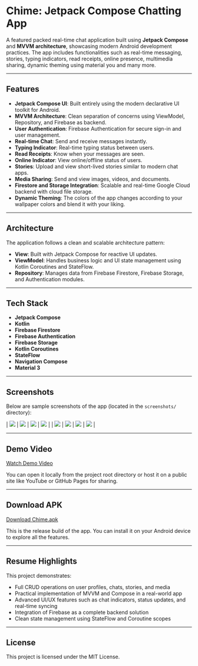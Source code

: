 # **Chime**: Jetpack Compose Chatting App

A featured packed real-time chat application built using **Jetpack Compose** and **MVVM architecture**, showcasing modern Android development practices. The app includes functionalities such as real-time messaging, stories, typing indicators, read receipts, online presence, multimedia sharing, dynamic theming using material you and many more.

---

## Features

- **Jetpack Compose UI**: Built entirely using the modern declarative UI toolkit for Android.
- **MVVM Architecture**: Clean separation of concerns using ViewModel, Repository, and Firebase as backend.
- **User Authentication**: Firebase Authentication for secure sign-in and user management.
- **Real-time Chat**: Send and receive messages instantly.
- **Typing Indicator**: Real-time typing status between users.
- **Read Receipts**: Know when your messages are seen.
- **Online Indicator**: View online/offline status of users.
- **Stories**: Upload and view short-lived stories similar to modern chat apps.
- **Media Sharing**: Send and view images, videos, and documents.
- **Firestore and Storage Integration**: Scalable and real-time Google Cloud backend with cloud file storage.
- **Dynamic Theming**: The colors of the app changes according to your wallpaper colors and blend it with your liking.

---

## Architecture

The application follows a clean and scalable architecture pattern:

- **View**: Built with Jetpack Compose for reactive UI updates.
- **ViewModel**: Handles business logic and UI state management using Kotlin Coroutines and StateFlow.
- **Repository**: Manages data from Firebase Firestore, Firebase Storage, and Authentication modules.

---

## Tech Stack

- **Jetpack Compose**
- **Kotlin**
- **Firebase Firestore**
- **Firebase Authentication**
- **Firebase Storage**
- **Kotlin Coroutines**
- **StateFlow**
- **Navigation Compose**
- **Material 3**

---

## Screenshots

Below are sample screenshots of the app (located in the `screenshots/` directory):


| ![](screenshots/1.png) | ![](screenshots/2.png) | ![](screenshots/3.png) | ![](screenshots/4.png) |
| ![](screenshots/5.png) | ![](screenshots/6.png) | ![](screenshots/7.png) | ![](screenshots/8.png) |

---

## Demo Video

[Watch Demo Video](video.mp4)

You can open it locally from the project root directory or host it on a public site like YouTube or GitHub Pages for sharing.

---

## Download APK

[Download Chime.apk](Chime.apk)

This is the release build of the app. You can install it on your Android device to explore all the features.

---

## Resume Highlights

This project demonstrates:

- Full CRUD operations on user profiles, chats, stories, and media
- Practical implementation of MVVM and Compose in a real-world app
- Advanced UI/UX features such as chat indicators, status updates, and real-time syncing
- Integration of Firebase as a complete backend solution
- Clean state management using StateFlow and Coroutine scopes

---

## License

This project is licensed under the MIT License.

